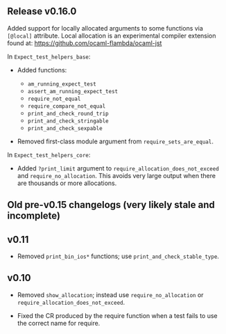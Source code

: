 ## Release v0.16.0

Added support for locally allocated arguments to some functions via `[@local]` attribute.
Local allocation is an experimental compiler extension found at:
<https://github.com/ocaml-flambda/ocaml-jst>

In `Expect_test_helpers_base`:

* Added functions:
  * `am_running_expect_test`
  * `assert_am_running_expect_test`
  * `require_not_equal`
  * `require_compare_not_equal`
  * `print_and_check_round_trip`
  * `print_and_check_stringable`
  * `print_and_check_sexpable`

* Removed first-class module argument from `require_sets_are_equal`.

In `Expect_test_helpers_core`:

* Added `?print_limit` argument to `require_allocation_does_not_exceed` and
  `require_no_allocation`. This avoids very large output when there are thousands or more
  allocations.

## Old pre-v0.15 changelogs (very likely stale and incomplete)

## v0.11

- Removed `print_bin_ios*` functions; use `print_and_check_stable_type`.

## v0.10

- Removed `show_allocation`; instead use `require_no_allocation` or
  `require_allocation_does_not_exceed`.

- Fixed the CR produced by the require function when a test fails to use the
  correct name for require.
